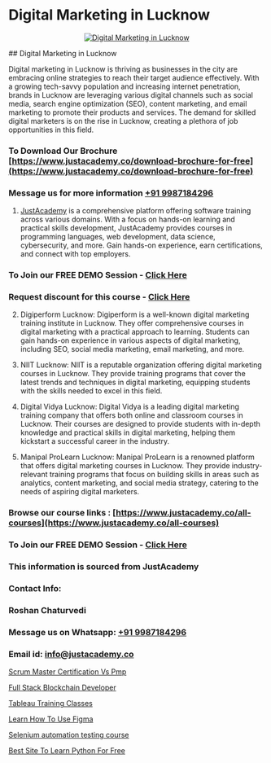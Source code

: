 # Digital Marketing in Lucknow

<p align="center">
  <a href="https://justacademy.co/course-detail/digital-marketing">
    <img src="https://justacademy.co/storage2/course_image/1676636720_course_image.webp" alt="Digital Marketing in Lucknow">
  </a>
</p>
## Digital Marketing in Lucknow

Digital marketing in Lucknow is thriving as businesses in the city are embracing online strategies to reach their target audience effectively. With a growing tech-savvy population and increasing internet penetration, brands in Lucknow are leveraging various digital channels such as social media, search engine optimization (SEO), content marketing, and email marketing to promote their products and services. The demand for skilled digital marketers is on the rise in Lucknow, creating a plethora of job opportunities in this field.
### To Download Our Brochure [https://www.justacademy.co/download-brochure-for-free](https://www.justacademy.co/download-brochure-for-free)
### Message us for more information [+91 9987184296](https://api.whatsapp.com/send?phone=919987184296)

1) [JustAcademy](https://justacademy.co) is a comprehensive platform offering software training across various domains. With a focus on hands-on learning and practical skills development, JustAcademy provides courses in programming languages, web development, data science, cybersecurity, and more. Gain hands-on experience, earn certifications, and connect with top employers.

### To Join our FREE DEMO Session - [Click Here](https://www.justacademy.co/register-for-course-demo/)
### Request discount for this course - [Click Here](https://justacademy.co/contact-us/)

2) Digiperform Lucknow:
Digiperform is a well-known digital marketing training institute in Lucknow. They offer comprehensive courses in digital marketing with a practical approach to learning. Students can gain hands-on experience in various aspects of digital marketing, including SEO, social media marketing, email marketing, and more.

3) NIIT Lucknow:
NIIT is a reputable organization offering digital marketing courses in Lucknow. They provide training programs that cover the latest trends and techniques in digital marketing, equipping students with the skills needed to excel in this field.

4) Digital Vidya Lucknow:
Digital Vidya is a leading digital marketing training company that offers both online and classroom courses in Lucknow. Their courses are designed to provide students with in-depth knowledge and practical skills in digital marketing, helping them kickstart a successful career in the industry.

5) Manipal ProLearn Lucknow:
Manipal ProLearn is a renowned platform that offers digital marketing courses in Lucknow. They provide industry-relevant training programs that focus on building skills in areas such as analytics, content marketing, and social media strategy, catering to the needs of aspiring digital marketers.

### Browse our course links : [https://www.justacademy.co/all-courses](https://www.justacademy.co/all-courses) 
### To Join our FREE DEMO Session - [Click Here](https://www.justacademy.co/register-for-course-demo)


### This information is sourced from JustAcademy
### Contact Info:
### Roshan Chaturvedi
### Message us on Whatsapp: [+91 9987184296](https://api.whatsapp.com/send?phone=919987184296)
### Email id: [info@justacademy.co](mailto:info@justacademy.co)
                
[Scrum Master Certification Vs Pmp](https://www.linkedin.com/pulse/scrum-master-certification-vs-pmp-justacademy-san-jose-j4ogf?trackingId=%2BjRrIupUPXhDzDJ1E7806A%3D%3D&lipi=urn%3Ali%3Apage%3Ad_flagship3_company_admin%3BNvzTf3fnQO%2BVBqBGA8b0%2Bw%3D%3D)

[Full Stack Blockchain Developer](https://www.linkedin.com/pulse/full-stack-blockchain-developer-justacademy-pune-gcp4f/)

[Tableau Training Classes](https://medium.com/@abhidnya.1068/tableau-training-classes-a641a0142a34)

[Learn How To Use Figma](https://medium.com/@AkashSingh2052/learn-how-to-use-figma-a0a3408a5aa4)

[Selenium automation testing course](https://justacademyin.github.io/justacademy/selenium-automation-testing-course)

[Best Site To Learn Python For Free](https://justacademyin.github.io/justacademy/best-site-to-learn-python-for-free)

